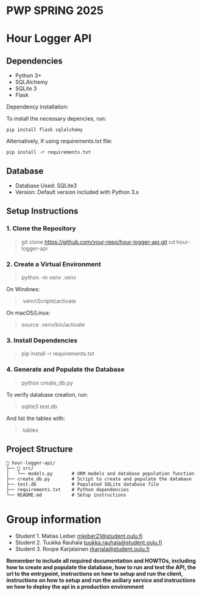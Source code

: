 # PWP SPRING 2025

# Hour Logger API

## Dependencies

- Python 3+
- SQLAlchemy
- SQLite 3
- Flask

Dependency installation:

To install the necessary depencies, run:

```pip install flask sqlalchemy```

Alternatively, if using requirements.txt file:

```pip install -r requirements.txt```

## Database

- Database Used: SQLite3
- Version: Default version included with Python 3.x

## Setup Instructions

### **1. Clone the Repository**

> git clone https://github.com/your-repo/hour-logger-api.git
> cd hour-logger-api

### **2. Create a Virtual Environment**

> python -m venv .venv

On Windows:

> .venv\Scripts\activate

On macOS/Linux:

> source .venv/bin/activate

### **3. Install Dependencies**

> pip install -r requirements.txt

### **4. Generate and Populate the Database**

> python create_db.py

To verify database creation, run:

> sqlite3 test.db

And list the tables with:

> .tables

## Project Structure
```
📁 hour-logger-api/
├── 📁 src/
│   └── models.py       # ORM models and database population function
├── create_db.py        # Script to create and populate the database
├── test.db             # Populated SQLite database file
├── requirements.txt    # Python dependencies
└── README.md           # Setup instructions
```
# Group information

- Student 1. Matias Leiber mleiber21@student.oulu.fi
- Student 2. Tuukka Rauhala tuukka.rauhala@student.oulu.fi
- Student 3. Roope Karjalainen rkarjala@student.oulu.fi

**Remember to include all required documentation and HOWTOs, including how to create and populate the database, how to run and test the API, the url to the entrypoint, instructions on how to setup and run the client, instructions on how to setup and run the axiliary service and instructions on how to deploy the api in a production environment**
